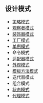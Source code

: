 ## 设计模式

- [策略模式](https://github.com/27392/java-notes/blob/master/src/main/java/cn/haohaoli/book/headfirst/strategy/%E7%AD%96%E7%95%A5%E6%A8%A1%E5%BC%8F.md)
- [观察者模式](https://github.com/27392/java-notes/blob/master/src/main/java/cn/haohaoli/book/headfirst/observer/%E8%A7%82%E5%AF%9F%E8%80%85%E6%A8%A1%E5%BC%8F.md)
- [装饰器模式](https://github.com/27392/java-notes/blob/master/src/main/java/cn/haohaoli/book/headfirst/decorator/%E8%A3%85%E9%A5%B0%E5%99%A8%E6%A8%A1%E5%BC%8F.md)
- [工厂模式](https://github.com/27392/java-notes/blob/master/src/main/java/cn/haohaoli/book/headfirst/factory/%E5%B7%A5%E5%8E%82%E6%A8%A1%E5%BC%8F.md)
- [单例模式](https://github.com/27392/java-notes/blob/master/src/main/java/cn/haohaoli/book/headfirst/singleton/%E5%8D%95%E4%BE%8B%E6%A8%A1%E5%BC%8F.md)
- 命令模式
- [适配器模式](https://github.com/27392/java-notes/blob/master/src/main/java/cn/haohaoli/book/headfirst/adapter/%E9%80%82%E9%85%8D%E5%99%A8%E6%A8%A1%E5%BC%8F.md)
- [外观模式](https://github.com/27392/java-notes/blob/master/src/main/java/cn/haohaoli/book/headfirst/facade/%E5%A4%96%E8%A7%82%E6%A8%A1%E5%BC%8F.md)
- [模板方法模式](https://github.com/27392/java-notes/blob/master/src/main/java/cn/haohaoli/book/headfirst/template/%E6%A8%A1%E6%9D%BF%E6%96%B9%E6%B3%95%E6%A8%A1%E5%BC%8F.md)
- 迭代器模式
- 组合模式
- [状态模式](https://github.com/27392/java-notes/blob/master/src/main/java/cn/haohaoli/book/headfirst/state/%E7%8A%B6%E6%80%81%E6%A8%A1%E5%BC%8F.md)
- [代理模式](https://github.com/27392/java-notes/blob/master/src/main/java/cn/haohaoli/book/headfirst/proxy/%E4%BB%A3%E7%90%86%E6%A8%A1%E5%BC%8F.md)
